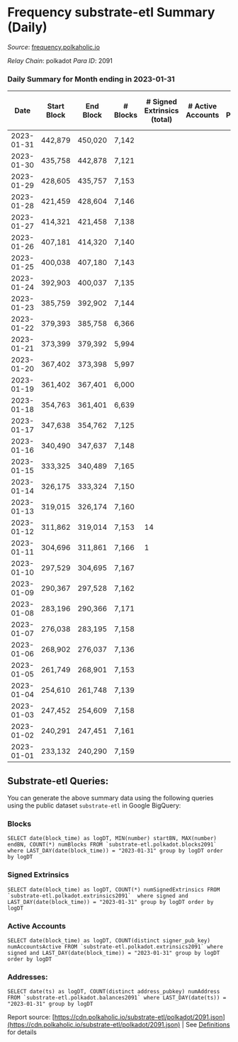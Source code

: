# Frequency substrate-etl Summary (Daily)

_Source_: [frequency.polkaholic.io](https://frequency.polkaholic.io)

*Relay Chain*: polkadot
*Para ID*: 2091



### Daily Summary for Month ending in 2023-01-31


| Date | Start Block | End Block | # Blocks | # Signed Extrinsics (total) | # Active Accounts | # Passive | # New | # Addresses with Balances | # Events | # Transfers | # XCM Transfers In | # XCM Transfers Out |
| ---- | ----------- | --------- | -------- | --------------------------- | ----------------- | --------- | ----- | ------------------------- | -------- | ----------- | ------------------ | ------------------- |
| 2023-01-31 | 442,879 | 450,020 | 7,142  |  |  |  |  | 27 | 14,288 |   |   |   |
| 2023-01-30 | 435,758 | 442,878 | 7,121  |  |  |  |  | 27 | 14,246 |   |   |   |
| 2023-01-29 | 428,605 | 435,757 | 7,153  |  |  |  |  | 27 | 14,310 |   |   |   |
| 2023-01-28 | 421,459 | 428,604 | 7,146  |  |  |  |  | 27 | 14,296 |   |   |   |
| 2023-01-27 | 414,321 | 421,458 | 7,138  |  |  |  |  | 27 | 14,280 |   |   |   |
| 2023-01-26 | 407,181 | 414,320 | 7,140  |  |  |  |  | 27 | 14,284 |   |   |   |
| 2023-01-25 | 400,038 | 407,180 | 7,143  |  |  |  |  | 27 | 14,293 |   |   |   |
| 2023-01-24 | 392,903 | 400,037 | 7,135  |  |  |  |  | 27 | 14,274 |   |   |   |
| 2023-01-23 | 385,759 | 392,902 | 7,144  |  |  |  |  | 27 | 14,292 |   |   |   |
| 2023-01-22 | 379,393 | 385,758 | 6,366  |  |  |  |  | 27 | 12,736 |   |   |   |
| 2023-01-21 | 373,399 | 379,392 | 5,994  |  |  |  |  | 27 | 11,991 |   |   |   |
| 2023-01-20 | 367,402 | 373,398 | 5,997  |  |  |  |  | 27 | 11,997 |   |   |   |
| 2023-01-19 | 361,402 | 367,401 | 6,000  |  |  |  |  | 27 | 12,004 |   |   |   |
| 2023-01-18 | 354,763 | 361,401 | 6,639  |  |  |  |  | 27 | 13,281 |   |   |   |
| 2023-01-17 | 347,638 | 354,762 | 7,125  |  |  |  |  | 27 | 14,257 |   |   |   |
| 2023-01-16 | 340,490 | 347,637 | 7,148  |  |  |  |  | 27 | 14,300 |   |   |   |
| 2023-01-15 | 333,325 | 340,489 | 7,165  |  |  |  |  | 27 | 14,334 |   |   |   |
| 2023-01-14 | 326,175 | 333,324 | 7,150  |  |  |  |  | 27 | 14,304 |   |   |   |
| 2023-01-13 | 319,015 | 326,174 | 7,160  |  |  |  |  | 27 | 14,324 |   |   |   |
| 2023-01-12 | 311,862 | 319,014 | 7,153  | 14 |  |  |  | 27 | 14,388 |   |   |   |
| 2023-01-11 | 304,696 | 311,861 | 7,166  | 1 |  |  |  | 27 | 14,341 |   |   |   |
| 2023-01-10 | 297,529 | 304,695 | 7,167  |  |  |  |  | 27 | 14,341 |   |   |   |
| 2023-01-09 | 290,367 | 297,528 | 7,162  |  |  |  |  | 27 | 14,328 |   |   |   |
| 2023-01-08 | 283,196 | 290,366 | 7,171  |  |  |  |  | 27 | 14,346 |   |   |   |
| 2023-01-07 | 276,038 | 283,195 | 7,158  |  |  |  |  | 27 | 14,320 |   |   |   |
| 2023-01-06 | 268,902 | 276,037 | 7,136  |  |  |  |  | 27 | 14,276 |   |   |   |
| 2023-01-05 | 261,749 | 268,901 | 7,153  |  |  |  |  | 27 | 14,310 |   |   |   |
| 2023-01-04 | 254,610 | 261,748 | 7,139  |  |  |  |  | 27 | 14,282 |   |   |   |
| 2023-01-03 | 247,452 | 254,609 | 7,158  |  |  |  |  | 27 | 14,323 |   |   |   |
| 2023-01-02 | 240,291 | 247,451 | 7,161  |  |  |  |  | 27 | 14,326 |   |   |   |
| 2023-01-01 | 233,132 | 240,290 | 7,159  |  |  |  |  | 27 | 14,322 |   |   |   |

## Substrate-etl Queries:
You can generate the above summary data using the following queries using the public dataset `substrate-etl` in Google BigQuery:


### Blocks
```
SELECT date(block_time) as logDT, MIN(number) startBN, MAX(number) endBN, COUNT(*) numBlocks FROM `substrate-etl.polkadot.blocks2091`  where LAST_DAY(date(block_time)) = "2023-01-31" group by logDT order by logDT
```


### Signed Extrinsics
```
SELECT date(block_time) as logDT, COUNT(*) numSignedExtrinsics FROM `substrate-etl.polkadot.extrinsics2091`  where signed and LAST_DAY(date(block_time)) = "2023-01-31" group by logDT order by logDT
```


### Active Accounts
```
SELECT date(block_time) as logDT, COUNT(distinct signer_pub_key) numAccountsActive FROM `substrate-etl.polkadot.extrinsics2091` where signed and LAST_DAY(date(block_time)) = "2023-01-31" group by logDT order by logDT
```


### Addresses:
```
SELECT date(ts) as logDT, COUNT(distinct address_pubkey) numAddress FROM `substrate-etl.polkadot.balances2091` where LAST_DAY(date(ts)) = "2023-01-31" group by logDT
```



Report source: [https://cdn.polkaholic.io/substrate-etl/polkadot/2091.json](https://cdn.polkaholic.io/substrate-etl/polkadot/2091.json) | See [Definitions](/DEFINITIONS.md) for details
